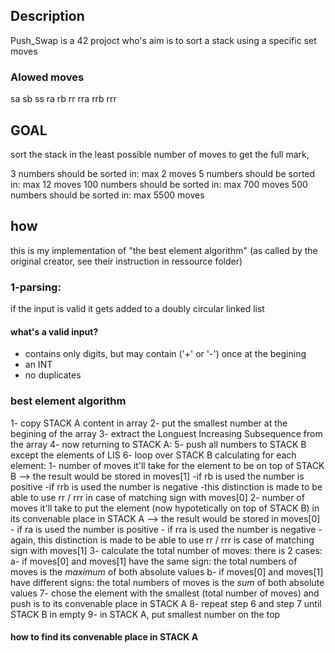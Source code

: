## Description 
Push_Swap is a 42 projoct who's aim is to sort a stack using a specific set moves

### Alowed moves
sa 
sb 
ss 
ra 
rb 
rr 
rra 
rrb 
rrr 

## GOAL
sort the stack in the least possible number of moves 
to get the full mark, 

3 numbers should be sorted in: max 2 moves 
5 numbers should be sorted in: max 12 moves 
100 numbers should be sorted in: max 700 moves 
500 numbers should be sorted in: max 5500 moves

## how 
this is my implementation of "the best element algorithm" (as called by the original creator, see their instruction in ressource folder) 
### 1-parsing:
if the input is valid it gets added to a doubly circular linked list 
#### what's a valid input?
- contains only digits, but may contain ('+' or '-') once at the begining
- an INT
- no duplicates 
### best element algorithm 
1- copy STACK A content in array 
2- put the smallest number at the begining of the array 
3- extract the Longuest Increasing Subsequence from the array
4- now returning to STACK A:
5- push all numbers to STACK B except the elements of LIS
6- loop over STACK B calculating for each element:
	1- number of moves it'll take for the element to be on top of STACK B --> the result would be stored in moves[1] 
		-if rb is used the number is positive 
		-if rrb is used the number is negative 
		-this distinction is made to be able to use rr / rrr in case of matching sign with moves[0] 
	2- number of moves it'll take to put the element (now hypotetically on top of STACK B) in its convenable place in STACK A --> the result would be stored in moves[0] 
		- if ra is used the number is positive 
		- if rra is used the number is negative
		- again, this distinction is made to be able to use rr / rrr is case of matching sign with moves[1] 
	3- calculate the total number of moves: 
		there is 2 cases: 
		a- if moves[0] and moves[1] have the same sign: 
			the total numbers of moves is the *maximum* of both absolute values
		b- if moves[0] and moves[1] have different signs:
			the total numbers of moves is the *sum* of both absolute values
7- chose the element with the smallest (total number of moves) and push is to its convenable place in STACK A
8- repeat step 6 and step 7 until STACK B in empty
9- in STACK A, put smallest number on the top

#### how to find its convenable place in STACK A